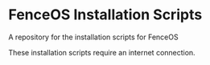 # FenceOS Installation Scripts
A repository for the installation scripts for FenceOS

These installation scripts require an internet connection.
